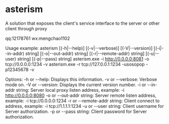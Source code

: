 # asterism
A solution that exposes the client's service interface to the server or other client through proxy

qq:12178761
wx:mengchao1102

Usage example:
    asterism [(-h|--help)] [(-v|--verbose)] [(-V|--version)] [(-i|--in-addr) string] [(-o|--out-addr) string] [(-r|--remote-addr) string] [(-u|--user) string] [(-p|--pass) string]
    asterism.exe -i http://0.0.0.0:8081 -o tcp://0.0.0.0:1234 -v
    asterism.exe -r tcp://127.0.0.1:1234 -usosopop -p12345678 -v

Options:
    -h or --help: Displays this information.
    -v or --verbose: Verbose mode on.
    -V or --version: Displays the current version number.
    -i or --in-addr string: Server local proxy listen address, example: -i http://0.0.0.0:8080
    -o or --out-addr string: Server remote listen address, example: -i tcp://0.0.0.0:1234
    -r or --remote-addr string: Client connect to address, example: -i tcp://1.1.1.1:1234
    -u or --user string: Client username for Server authorization.
    -p or --pass string: Client password for Server authorization.
